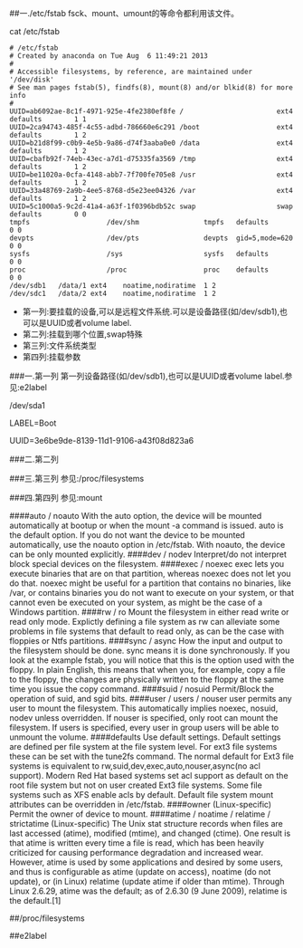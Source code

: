 ##一./etc/fstab
fsck、mount、umount的等命令都利用该文件。

cat /etc/fstab

    # /etc/fstab
    # Created by anaconda on Tue Aug  6 11:49:21 2013
    #
    # Accessible filesystems, by reference, are maintained under '/dev/disk'
    # See man pages fstab(5), findfs(8), mount(8) and/or blkid(8) for more info
    #
    UUID=ab6092ae-8c1f-4971-925e-4fe2380ef8fe /                       ext4    defaults        1 1
    UUID=2ca94743-485f-4c55-adbd-786660e6c291 /boot                   ext4    defaults        1 2
    UUID=b21d8f99-c0b9-4e5b-9a86-d74f3aaba0e0 /data                   ext4    defaults        1 2
    UUID=cbafb92f-74eb-43ec-a7d1-d75335fa3569 /tmp                    ext4    defaults        1 2
    UUID=be11020a-0cfa-4148-abb7-7f700fe705e8 /usr                    ext4    defaults        1 2
    UUID=33a48769-2a9b-4ee5-8768-d5e23ee04326 /var                    ext4    defaults        1 2
    UUID=5c1000a5-9c2d-41a4-a63f-1f0396bdb52c swap                    swap    defaults        0 0
    tmpfs                   /dev/shm                tmpfs   defaults        0 0
    devpts                  /dev/pts                devpts  gid=5,mode=620  0 0
    sysfs                   /sys                    sysfs   defaults        0 0
    proc                    /proc                   proc    defaults        0 0
    /dev/sdb1	/data/1	ext4	noatime,nodiratime	1 2
    /dev/sdc1	/data/2	ext4	noatime,nodiratime	1 2

* 第一列:要挂载的设备,可以是远程文件系统.可以是设备路径(如/dev/sdb1),也可以是UUID或者volume label.
* 第二列:挂载到哪个位置,swap特殊
* 第三列:文件系统类型
* 第四列:挂载参数

###一.第一列
第一列设备路径(如/dev/sdb1),也可以是UUID或者volume label.参见:e2label

/dev/sda1

LABEL=Boot

UUID=3e6be9de-8139-11d1-9106-a43f08d823a6

###二.第二列


###三.第三列
参见:/proc/filesystems

###四.第四列
参见:mount

####auto / noauto
With the auto option, the device will be mounted automatically at bootup or when the mount -a command is issued. auto is the default option. If you do not want the device to be mounted automatically, use the noauto option in /etc/fstab. With noauto, the device can be only mounted explicitly.
####dev / nodev
Interpret/do not interpret block special devices on the filesystem.
####exec / noexec
exec lets you execute binaries that are on that partition, whereas noexec does not let you do that. noexec might be useful for a partition that contains no binaries, like /var, or contains binaries you do not want to execute on your system, or that cannot even be executed on your system, as might be the case of a Windows partition.
####rw / ro
Mount the filesystem in either read write or read only mode. Explictly defining a file system as rw can alleviate some problems in file systems that default to read only, as can be the case with floppies or Ntfs partitions.
####sync / async
How the input and output to the filesystem should be done. sync means it is done synchronously. If you look at the example fstab, you will notice that this is the option used with the floppy. In plain English, this means that when you, for example, copy a file to the floppy, the changes are physically written to the floppy at the same time you issue the copy command.
####suid / nosuid
Permit/Block the operation of suid, and sgid bits.
####user / users / nouser
user permits any user to mount the filesystem. This automatically implies noexec, nosuid, nodev unless overridden. If nouser is specified, only root can mount the filesystem. If users is specified, every user in group users will be able to unmount the volume.
####defaults
Use default settings. Default settings are defined per file system at the file system level. For ext3 file systems these can be set with the tune2fs command. The normal default for Ext3 file systems is equivalent to rw,suid,dev,exec,auto,nouser,async(no acl support). Modern Red Hat based systems set acl support as default on the root file system but not on user created Ext3 file systems. Some file systems such as XFS enable acls by default. Default file system mount attributes can be overridden in /etc/fstab.
####owner (Linux-specific)
Permit the owner of device to mount.
####atime / noatime / relatime / strictatime (Linux-specific)
The Unix stat structure records when files are last accessed (atime), modified (mtime), and changed (ctime). One result is that atime is written every time a file is read, which has been heavily criticized for causing performance degradation and increased wear. However, atime is used by some applications and desired by some users, and thus is configurable as atime (update on access), noatime (do not update), or (in Linux) relatime (update atime if older than mtime). Through Linux 2.6.29, atime was the default; as of 2.6.30 (9 June 2009), relatime is the default.[1] 


##/proc/filesystems

##e2label

